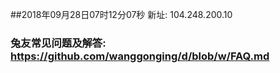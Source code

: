 ##2018年09月28日07时12分07秒 新址: 104.248.200.10
### 兔友常见问题及解答: https://github.com/wanggonging/d/blob/w/FAQ.md
